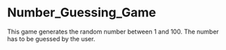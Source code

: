 # Number_Guessing_Game
This game generates the random number between 1 and 100. The number has to be guessed by the user.
